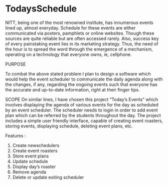 TodaysSchedule
==============
NITT, being one of the most renowned institute, has innumerous events lined up, almost everyday. Schedule for these events are either communicated via posters, pamphlets or online websites. Though these sources are quite reliable but are often accessed rarely. Also, success key of every painstaking event lies in its marketing strategy. Thus, the need of the hour is to spread the word through the emergence of a mechanism, operating on a technology that everyone owns, ie,  cellphone.
                                                     
PURPOSE

To combat the above stated problem I plan to design a software which would help the event scheduler to communicate the daily agenda along with the changes, if any, regarding the ongoing events such that everyone has the accurate and up-to-date information, right at their finger tips.

SCOPE
On similar lines, I have chosen this project “Today’s Events” which involves displaying the agenda of various events for the day as scheduled by an event scheduler. The scheduler needs to login in order to add event plan which can be referred by the students throughout the day. The project includes  a simple user friendly interface, capable of creating event roasters, storing events, displaying schedule, deleting event plans, etc. 


						
Features :

1.	Create newschedulers
2.	Create event roasters
3.	Store event plans
4.	Update schedule
5.	Display day’s roaster
6.	Remove agenda
7.	Delete or update exiting scheduler
